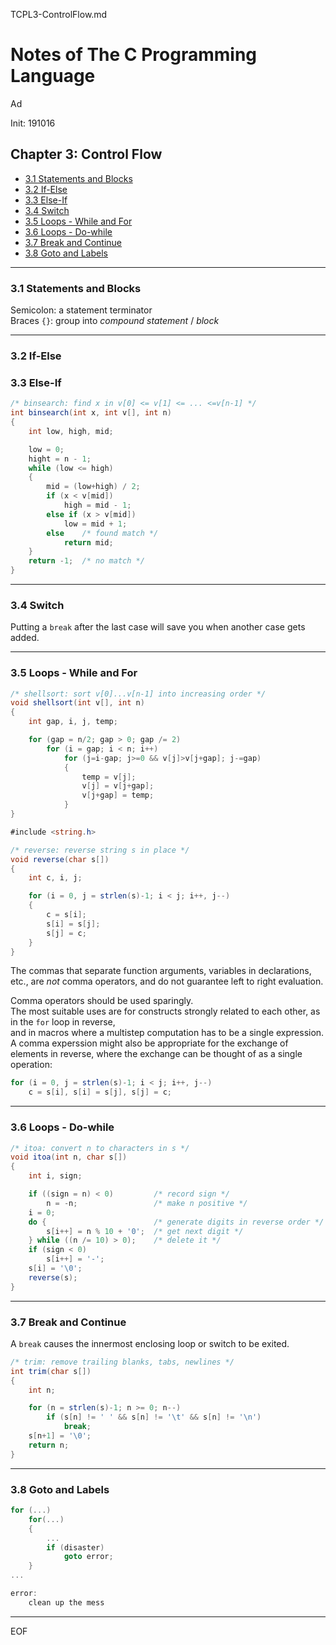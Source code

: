 TCPL3-ControlFlow.md

Notes of The C Programming Language
================================================================================

Ad

Init: 191016

Chapter 3: Control Flow
--------------------------------------------------------------------------------

- [3.1 Statements and Blocks](#31-statements-and-blocks)
- [3.2 If-Else](#32-if-else)
- [3.3 Else-If](#33-else-if)
- [3.4 Switch](#34-switch)
- [3.5 Loops - While and For](#35-loops---while-and-for)
- [3.6 Loops - Do-while](#36-loops---do-while)
- [3.7 Break and Continue](#37-break-and-continue)
- [3.8 Goto and Labels](#38-goto-and-labels)

--------------------------------------------------------------------------------

### 3.1 Statements and Blocks

Semicolon: a statement terminator  
Braces `{}`: group into *compound statement* / *block*

--------------------------------------------------------------------------------

### 3.2 If-Else

### 3.3 Else-If

```cs
/* binsearch: find x in v[0] <= v[1] <= ... <=v[n-1] */
int binsearch(int x, int v[], int n)
{
    int low, high, mid;

    low = 0;
    hight = n - 1;
    while (low <= high)
    {
        mid = (low+high) / 2;
        if (x < v[mid])
            high = mid - 1;
        else if (x > v[mid])
            low = mid + 1;
        else    /* found match */
            return mid;
    }
    return -1;  /* no match */
}
```

--------------------------------------------------------------------------------

### 3.4 Switch

Putting a `break` after the last case will save you when another case gets added.

--------------------------------------------------------------------------------

### 3.5 Loops - While and For

```cs
/* shellsort: sort v[0]...v[n-1] into increasing order */
void shellsort(int v[], int n)
{
    int gap, i, j, temp;

    for (gap = n/2; gap > 0; gap /= 2)
        for (i = gap; i < n; i++)
            for (j=i-gap; j>=0 && v[j]>v[j+gap]; j-=gap)
            {
                temp = v[j];
                v[j] = v[j+gap];
                v[j+gap] = temp;
            }
}
```

```cs
#include <string.h>

/* reverse: reverse string s in place */
void reverse(char s[])
{
    int c, i, j;

    for (i = 0, j = strlen(s)-1; i < j; i++, j--)
    {
        c = s[i];
        s[i] = s[j];
        s[j] = c;
    }
}
```

The commas that separate function arguments, variables in declarations, etc., are *not* comma operators, and do not guarantee left to right evaluation.

Comma operators should be used sparingly.  
The most suitable uses are for constructs strongly related to each other, as in the `for` loop in reverse,  
and in macros where a multistep computation has to be a single expression.  
A comma experssion might also be appropriate for the exchange of elements in reverse, where the exchange can be thought of as a single operation:  

```cs
for (i = 0, j = strlen(s)-1; i < j; i++, j--)
    c = s[i], s[i] = s[j], s[j] = c;
```

--------------------------------------------------------------------------------

### 3.6 Loops - Do-while

```cs
/* itoa: convert n to characters in s */
void itoa(int n, char s[])
{
    int i, sign;

    if ((sign = n) < 0)         /* record sign */
        n = -n;                 /* make n positive */
    i = 0;
    do {                        /* generate digits in reverse order */
        s[i++] = n % 10 + '0';  /* get next digit */
    } while ((n /= 10) > 0);    /* delete it */
    if (sign < 0)
        s[i++] = '-';
    s[i] = '\0';
    reverse(s);
}
```

--------------------------------------------------------------------------------

### 3.7 Break and Continue

A `break` causes the innermost enclosing loop or switch to be exited.

```cs
/* trim: remove trailing blanks, tabs, newlines */
int trim(char s[])
{
    int n;

    for (n = strlen(s)-1; n >= 0; n--)
        if (s[n] != ' ' && s[n] != '\t' && s[n] != '\n')
            break;
    s[n+1] = '\0';
    return n;
}
```

--------------------------------------------------------------------------------

### 3.8 Goto and Labels

```cs
for (...)
    for(...)
    {
        ...
        if (disaster)
            goto error;
    }
...

error:
    clean up the mess
```

--------------------------------------------------------------------------------

EOF
